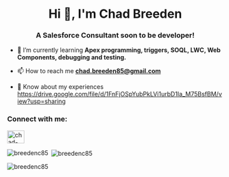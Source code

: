 <h1 align="center">Hi 👋, I'm Chad Breeden</h1>
<h3 align="center">A Salesforce Consultant soon to be developer!</h3>

- 🌱 I’m currently learning **Apex programming, triggers, SOQL, LWC, Web Components, debugging and testing.**

- 📫 How to reach me **chad.breeden85@gmail.com**

- 📄 Know about my experiences https://drive.google.com/file/d/1FnFjOSpYubPkLVi1urbD1Ia_M75BsfBM/view?usp=sharing

<h3 align="left">Connect with me:</h3>
<p align="left">
<a href="https://linkedin.com/in/chad-breeden-usmc-sfdc" target="blank"><img align="center" src="https://raw.githubusercontent.com/rahuldkjain/github-profile-readme-generator/master/src/images/icons/Social/linked-in-alt.svg" alt="chad-breeden-usmc-sfdc" height="30" width="40" /></a>
</p>

<p><img align="left" src="https://github-readme-stats.vercel.app/api/top-langs?username=breedenc85&show_icons=true&locale=en&layout=compact" alt="breedenc85" /></p>

<p>&nbsp;<img align="center" src="https://github-readme-stats.vercel.app/api?username=breedenc85&show_icons=true&locale=en" alt="breedenc85" /></p>

<p><img align="center" src="https://github-readme-streak-stats.herokuapp.com/?user=breedenc85&" alt="breedenc85" /></p>
